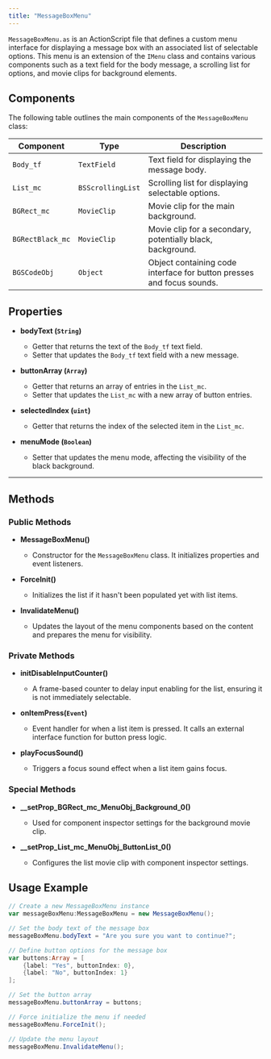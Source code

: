 ```yaml
---
title: "MessageBoxMenu"
---
```


`MessageBoxMenu.as` is an ActionScript file that defines a custom menu interface for displaying a message box with an associated list of selectable options.
This menu is an extension of the `IMenu` class and contains various components such as a text field for the body message, a scrolling list for options, and movie clips for background elements.


## Components

The following table outlines the main components of the `MessageBoxMenu` class:

| Component          | Type                 | Description                                           |
|--------------------|----------------------|-------------------------------------------------------|
| `Body_tf`          | `TextField`          | Text field for displaying the message body.           |
| `List_mc`          | `BSScrollingList`    | Scrolling list for displaying selectable options.     |
| `BGRect_mc`        | `MovieClip`          | Movie clip for the main background.                   |
| `BGRectBlack_mc`   | `MovieClip`          | Movie clip for a secondary, potentially black, background. |
| `BGSCodeObj`       | `Object`             | Object containing code interface for button presses and focus sounds. |

## Properties

- **bodyText (`String`)**
  - Getter that returns the text of the `Body_tf` text field.
  - Setter that updates the `Body_tf` text field with a new message.

- **buttonArray (`Array`)**
  - Getter that returns an array of entries in the `List_mc`.
  - Setter that updates the `List_mc` with a new array of button entries.

- **selectedIndex (`uint`)**
  - Getter that returns the index of the selected item in the `List_mc`.

- **menuMode (`Boolean`)**
  - Setter that updates the menu mode, affecting the visibility of the black background.

---

## Methods

### Public Methods

- **MessageBoxMenu()**
  - Constructor for the `MessageBoxMenu` class. It initializes properties and event listeners.

- **ForceInit()**
  - Initializes the list if it hasn't been populated yet with list items.

- **InvalidateMenu()**
  - Updates the layout of the menu components based on the content and prepares the menu for visibility.

### Private Methods

- **initDisableInputCounter()**
  - A frame-based counter to delay input enabling for the list, ensuring it is not immediately selectable.

- **onItemPress(`Event`)**
  - Event handler for when a list item is pressed. It calls an external interface function for button press logic.

- **playFocusSound()**
  - Triggers a focus sound effect when a list item gains focus.

### Special Methods

- **__setProp_BGRect_mc_MenuObj_Background_0()**
  - Used for component inspector settings for the background movie clip.

- **__setProp_List_mc_MenuObj_ButtonList_0()**
  - Configures the list movie clip with component inspector settings.


## Usage Example

```actionscript
// Create a new MessageBoxMenu instance
var messageBoxMenu:MessageBoxMenu = new MessageBoxMenu();

// Set the body text of the message box
messageBoxMenu.bodyText = "Are you sure you want to continue?";

// Define button options for the message box
var buttons:Array = [
    {label: "Yes", buttonIndex: 0},
    {label: "No", buttonIndex: 1}
];

// Set the button array
messageBoxMenu.buttonArray = buttons;

// Force initialize the menu if needed
messageBoxMenu.ForceInit();

// Update the menu layout
messageBoxMenu.InvalidateMenu();
```
